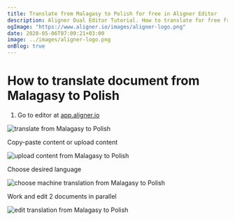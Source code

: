```yaml
---
title: Translate from Malagasy to Polish for free in Aligner Editor
description: Aligner Dual Editor Tutorial. How to translate for free from Malagasy to Polish. Aligner is multilingual document management platform. 
ogImage: "https://www.aligner.io/images/aligner-logo.png"
date: 2020-05-06T07:09:21+03:00
image: ../images/aligner-logo.png
onBlog: true
---
```


# How to translate document from Malagasy to Polish

1. Go to editor at [app.aligner.io](https://app.aligner.io "Aligner App web page")

![translate from Malagasy to Polish](../aligner-blank-editor.png "translate from Malagasy to Polish")

Copy-paste content or upload content

![upload content from Malagasy to Polish](../aligner-uploaded-document.png "upload content from Malagasy to Polish")

Choose desired language

![choose machine translation from Malagasy to Polish](../aligner-language-dropdown.png "choose machine translation from Malagasy to Polish")

Work and edit 2 documents in parallel

![edit translation from Malagasy to Polish](../aligner-double-sitded-editor.png "edit translation from Malagasy to Polish")

